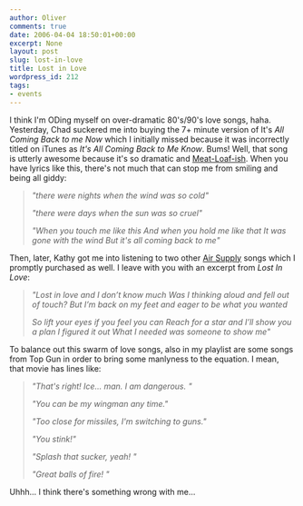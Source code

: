 ```yaml
---
author: Oliver
comments: true
date: 2006-04-04 18:50:01+00:00
excerpt: None
layout: post
slug: lost-in-love
title: Lost in Love
wordpress_id: 212
tags:
- events
---
```


I think I'm ODing myself on over-dramatic 80's/90's love songs, haha.  Yesterday, Chad suckered me into buying the 7+ minute version of It's <i>All Coming Back to me Now</i> which I initially missed because it was incorrectly titled on iTunes as <i>It's All Coming Back to Me Know</i>.  Bums!  Well, that song is utterly awesome because it's so dramatic and <a href="http://en.wikipedia.org/wiki/Meat_Loaf">Meat-Loaf-ish</a>.  When you have lyrics like this, there's not much that can stop me from smiling and being all giddy:<blockquote><i>"there were nights when the wind was so cold"

"there were days when the sun was so cruel"

"When you touch me like this
And when you hold me like that
It was gone with the wind
But it's all coming back to me"</i></blockquote>

Then, later, Kathy got me into listening to two other <a href="http://en.wikipedia.org/wiki/Air_Supply">Air Supply</a> songs which I promptly purchased as well.  I leave with you with an excerpt from <i>Lost In Love</i>:<blockquote><i>"Lost in love and I don’t know much
Was I thinking aloud and fell out of touch?
But I’m back on my feet and eager to be what you wanted

So lift your eyes if you feel you can
Reach for a star and I’ll show you a plan
I figured it out
What I needed was someone to show me"</i></blockquote>To balance out this swarm of love songs, also in my playlist are some songs from Top Gun in order to bring some manlyness to the equation.  I mean, that movie has lines like:<blockquote><i>"That's right! Ice... man. I am dangerous. "

"You can be my wingman any time."

"Too close for missiles, I'm switching to guns."

"You stink!"

"Splash that sucker, yeah! "

"Great balls of fire! "</i></blockquote>Uhhh... I think there's something wrong with me...